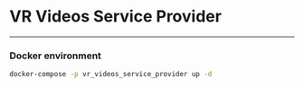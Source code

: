 # VR Videos Service Provider 

___

### Docker environment

```bash 
docker-compose -p vr_videos_service_provider up -d 
```